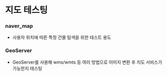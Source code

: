 # 지도 테스팅

### naver_map
* 사용자 위치에 따른 특정 건물 탐색을 위한 테스트 용도 

### GeoServer 
* GeoServer를 사용해 wms/wmts 등 여러 방법으로 이미지 변환 후 지도 서비스가 가능한지 테스팅